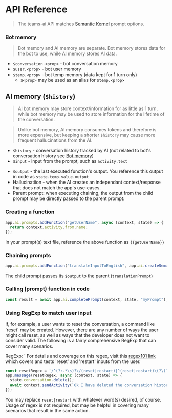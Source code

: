 # API Reference

> The teams-ai API matches [Semantic Kernel](https://github.com/microsoft/semantic-kernel/tree/main/samples/skills) prompt options.

### Bot memory

> Bot memory and AI memory are separate. Bot memory stores data for the bot to use, while AI memory stores AI data.

- `$conversation.<prop>` - bot conversation memory
- `$user.<prop>` - bot user memory
- `$temp.<prop>` - bot temp memory (data kept for 1 turn only)
  - `$<prop>` may be used as an alias for `$temp.<prop>`

## AI memory (`$history`)

> AI bot memory may store context/information for as little as 1 turn, while bot memory may be used to store information for the lifetime of the conversation.

> Unlike bot memory, AI memory consumes tokens and therefore is more expensive, but keeping a shorter `$history` may cause more frequent hallucinations from the AI.

- `$history` - conversation history tracked by AI (not related to bot's conversation history see [Bot memory](#bot-memory))
- `$input` - input from the prompt, such as `activity.text`
<!-- TODO: remove value once breaking change to reduce var length is completed -->
- `$output` - the last executed function's output. You reference this output in code as `state.temp.value.output`
- Hallucinatiion - when the AI creates an independant context/response that does not match the app's use-cases.
- Parent prompt: when executing chaining, the output from the child prompt may be directly passed to the parent prompt:

### Creating a function

```js
app.ai.prompts.addFunction("getUserName", async (context, state) => {
  return context.activity.from.name;
});
```

In your prompt(s) text file, reference the above function as `{{getUserName}}`

### Chaining prompts

```js
app.ai.prompts.addFunction("translateInputToEnglish", app.ai.createSemanticFunction("translationPrompt"));
```

The child prompt passes its `$output` to the parent (`translationPrompt`)

### Calling (prompt) function in code

```js
const result = await app.ai.completePrompt(context, state, "myPrompt");
```

### Using RegExp to match user input

If, for example, a user wants to reset the conversation, a command like 'reset' may be created. However, there are any number of ways the user might call reset, as well as ways that the developer does not want to consider valid. The following is a fairly comprehensive RegExp that can cover many scenarios.

RegExp: `
For details and coverage on this regex, visit this [regex101 link](https://regex101.com/r/b5ZwAY/6) which covers and tests 'reset' and 'restart' inputs from the user.

```js
const resetRegex = `/^(?:.*\s)?\/(reset|restart)|^(reset|restart)\(?\)?$/i`;
app.message(resetRegex, async (context, state) => {
  state.conversation.delete();
  await context.sendActivity(`Ok I have deleted the conversation history.`);
});
```

You may replace `reset|restart` with whatever word(s) desired, of course. Usage of regex is not required, but may be helpful in covering many scenarios that result in the same action.
